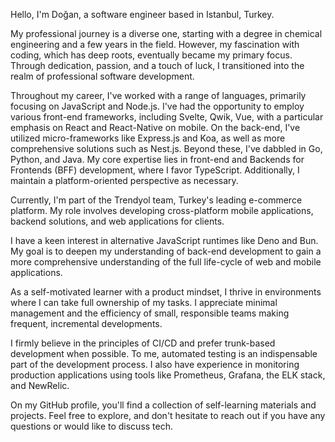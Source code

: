 Hello, I'm Doğan, a software engineer based in Istanbul, Turkey.

My professional journey is a diverse one, starting with a degree in chemical engineering and a few years in the field. However, my fascination with coding, which has deep roots, eventually became my primary focus. Through dedication, passion, and a touch of luck, I transitioned into the realm of professional software development.

Throughout my career, I've worked with a range of languages, primarily focusing on JavaScript and Node.js. I've had the opportunity to employ various front-end frameworks, including Svelte, Qwik, Vue, with a particular emphasis on React and React-Native on mobile. On the back-end, I've utilized micro-frameworks like Express.js and Koa, as well as more comprehensive solutions such as Nest.js. Beyond these, I've dabbled in Go, Python, and Java. My core expertise lies in front-end and Backends for Frontends (BFF) development, where I favor TypeScript. Additionally, I maintain a platform-oriented perspective as necessary.

Currently, I'm part of the Trendyol team, Turkey's leading e-commerce platform. My role involves developing cross-platform mobile applications, backend solutions, and web applications for clients.

I have a keen interest in alternative JavaScript runtimes like Deno and Bun. My goal is to deepen my understanding of back-end development to gain a more comprehensive understanding of the full life-cycle of web and mobile applications.

As a self-motivated learner with a product mindset, I thrive in environments where I can take full ownership of my tasks. I appreciate minimal management and the efficiency of small, responsible teams making frequent, incremental developments.

I firmly believe in the principles of CI/CD and prefer trunk-based development when possible. To me, automated testing is an indispensable part of the development process. I also have experience in monitoring production applications using tools like Prometheus, Grafana, the ELK stack, and NewRelic.

On my GitHub profile, you'll find a collection of self-learning materials and projects. Feel free to explore, and don't hesitate to reach out if you have any questions or would like to discuss tech.
